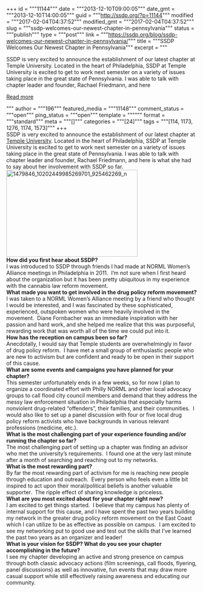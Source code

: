 +++
id = """11144"""
date = """2013-12-10T09:00:05"""
date_gmt = """2013-12-10T14:00:05"""
guid = """http://ssdp.org/?p=11144"""
modified = """2017-02-04T04:37:52"""
modified_gmt = """2017-02-04T04:37:52"""
slug = """ssdp-welcomes-our-newest-chapter-in-pennsylvania"""
status = """publish"""
type = """post"""
link = """https://ssdp.org/blog/ssdp-welcomes-our-newest-chapter-in-pennsylvania/"""
title = """SSDP Welcomes Our Newest Chapter in Pennsylvania"""
excerpt = """<p>SSDP is very excited to announce the establishment of our latest chapter at Temple University. Located in the heart of Philadelphia, SSDP at Temple University is excited to get to work next semester on a variety of issues taking place in the great state of Pennsylvania. I was able to talk with chapter leader and founder, Rachael Friedmann, and here</p>
<div class="h10"></div>
<p><a class="more-link2 flat" href="https://ssdp.org/blog/ssdp-welcomes-our-newest-chapter-in-pennsylvania/">Read more</a></p>
"""
author = """196"""
featured_media = """11148"""
comment_status = """open"""
ping_status = """open"""
template = """"""
format = """standard"""
meta = """[]"""
categories = """[24]"""
tags = """[114, 1173, 1276, 1174, 1573]"""
+++
<div>SSDP is very excited to announce the establishment of our latest chapter at <a href="http://ssdp.org/chapters/northeast/pennsylvania/temple-university/">Temple University</a>. Located in the heart of Philadelphia, SSDP at Temple University is excited to get to work next semester on a variety of issues taking place in the great state of Pennsylvania. I was able to talk with chapter leader and founder, Rachael Friedmann, and here is what she had to say about her involvement with SSDP so far.</div>

<div><a href="/assets/2013/12/1479846_10202449985269701_925462269_n.jpg"><img class="wp-image-11148 alignright" alt="1479846_10202449985269701_925462269_n" src="http://ssdp.org/assets/2013/12/1479846_10202449985269701_925462269_n.jpg" width="346" height="229" /></a></div>

<div></div>

<div><strong>How did you first hear about SSDP?</strong></div>

<div>I was introduced to SSDP through friends I had made at NORML Women&#8217;s Alliance meetings in Philadelphia in 2011.  I&#8217;m not sure when I first heard about the organization but it has been pretty ubiquitous in my experience with the cannabis law reform movement.</div>

<div></div>

<div><strong>What made you want to get involved in the drug policy reform movement?</strong></div>

<div>I was taken to a NORML Women&#8217;s Alliance meeting by a friend who thought I would be interested, and I was fascinated by these sophisticated, experienced, outspoken women who were heavily involved in the movement.  Diane Fornbacher was an immediate inspiration with her passion and hard work, and she helped me realize that this was purposeful, rewarding work that was worth all of the time we could put into it.</div>

<div></div>

<div><strong>How has the reception on campus been so far?</strong></div>

<div>Anecdotally, I would say that Temple students are overwhelmingly in favor of drug policy reform.  I have met a small group of enthusiastic people who are new to activism but are confident and ready to be open in their support of this cause.</div>

<div></div>

<div><strong>What are some events and campaigns you have planned for your chapter?</strong></div>

<div>This semester unfortunately ends in a few weeks, so for now I plan to organize a coordinated effort with Philly NORML and other local advocacy groups to call flood city council members and demand that they address the messy law enforcement situation in Philadelphia that especially harms nonviolent drug-related &#8220;offenders&#8221;, their families, and their communities.  I would also like to set up a panel discussion with four or five local drug policy reform activists who have backgrounds in various relevant professions (medicine, etc.).</div>

<div></div>

<div><strong>What is the most challenging part of your experience founding and/or running the chapter so far? </strong></div>

<div>The most challenging part of setting up a chapter was finding an advisor who met the university&#8217;s requirements.  I found one at the very last minute after a month of searching and reaching out to my networks.</div>

<div></div>

<div><strong>What is the most rewarding part?</strong></div>

<div>By far the most rewarding part of activism for me is reaching new people through education and outreach.  Every person who feels even a little bit inspired to act upon their moral/political beliefs is another valuable supporter.  The ripple effect of sharing knowledge is priceless.</div>

<div></div>

<div><strong>What are you most excited about for your chapter right now?</strong></div>

<div>I am excited to get things started.  I believe that my campus has plenty of internal support for this cause, and I have spent the past two years building my network in the greater drug policy reform movement on the East Coast which I can utilize to be as effective as possible on campus.  I am excited to see my networking put to good use and test out the skills that I&#8217;ve learned the past two years as an organizer and leader!</div>

<div></div>

<div><strong>What is your vision for SSDP? What do you see your chapter accomplishing in the future?</strong></div>

<div>I see my chapter developing an active and strong presence on campus through both classic advocacy actions (film screenings, call floods, flyering, panel discussions) as well as innovative, fun events that may draw more casual support while still effectively raising awareness and educating our community.</div>
